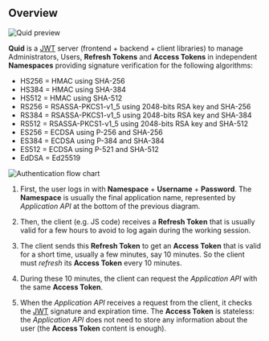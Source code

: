 ## Overview

![Quid preview](/img/quid-preview.jpg)

**Quid** is a [JWT][jwt] server (frontend + backend + client libraries)
to manage Administrators, Users, **Refresh Tokens** and **Access Tokens**
in independent **Namespaces** providing signature verification for the following algorithms:

- HS256 = HMAC using SHA-256
- HS384 = HMAC using SHA-384
- HS512 = HMAC using SHA-512
- RS256 = RSASSA-PKCS1-v1_5 using 2048-bits RSA key and SHA-256
- RS384 = RSASSA-PKCS1-v1_5 using 2048-bits RSA key and SHA-384
- RS512 = RSASSA-PKCS1-v1_5 using 2048-bits RSA key and SHA-512
- ES256 = ECDSA using P-256 and SHA-256
- ES384 = ECDSA using P-384 and SHA-384
- ES512 = ECDSA using P-521 and SHA-512
- EdDSA = Ed25519

[jwt]: https://wikiless.org/wiki/JSON_Web_Token "JSON Web Token"

![Authentication flow chart](/img/authentication-flow.png)

1. First, the user logs in with **Namespace** + **Username** + **Password**.
   The **Namespace** is usually the final application name,
   represented by _Application API_ at the bottom of the previous diagram.

2. Then, the client (e.g. JS code) receives a **Refresh Token**
   that is usually valid for a few hours
   to avoid to log again during the working session.

3. The client sends this **Refresh Token** to get an **Access Token**
   that is valid for a short time,
   usually a few minutes, say 10 minutes.
   So the client must _refresh_ its **Access Token** every 10 minutes.

4. During these 10 minutes,
   the client can request the _Application API_
   with the same **Access Token**.

5. When the _Application API_ receives a request from the client,
   it checks the [JWT][jwt] signature and expiration time.
   The **Access Token** is stateless:
   the _Application API_ does not need to store any information
   about the user (the **Access Token** content is enough).
